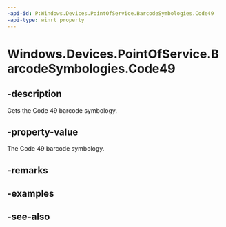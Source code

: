 ```yaml
---
-api-id: P:Windows.Devices.PointOfService.BarcodeSymbologies.Code49
-api-type: winrt property
---
```


<!-- Property syntax
public uint Code49 { get; }
-->

# Windows.Devices.PointOfService.BarcodeSymbologies.Code49

## -description
Gets the Code 49 barcode symbology.

## -property-value
The Code 49 barcode symbology.

## -remarks

## -examples

## -see-also
